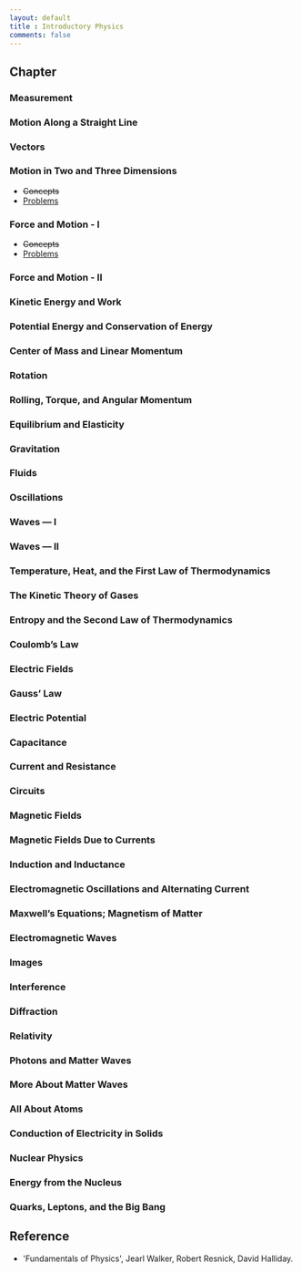 ```yaml
---
layout: default
title : Introductory Physics
comments: false
---
```


## Chapter

### Measurement

### Motion Along a Straight Line

### Vectors

### Motion in Two and Three Dimensions

- ~~Concepts~~
- [Problems](4/2.md)

### Force and Motion - I

- ~~Concepts~~
- [Problems](5/2.md)

### Force and Motion - II

### Kinetic Energy and Work

### Potential Energy and Conservation of Energy

### Center of Mass and Linear Momentum

### Rotation

### Rolling, Torque, and Angular Momentum

### Equilibrium and Elasticity

### Gravitation

### Fluids

### Oscillations

### Waves — I

### Waves — II

### Temperature, Heat, and the First Law of Thermodynamics

### The Kinetic Theory of Gases

### Entropy and the Second Law of Thermodynamics

### Coulomb’s Law

### Electric Fields

### Gauss’ Law

### Electric Potential

### Capacitance

### Current and Resistance

### Circuits

### Magnetic Fields

### Magnetic Fields Due to Currents

### Induction and Inductance

### Electromagnetic Oscillations and Alternating Current

### Maxwell’s Equations; Magnetism of Matter

### Electromagnetic Waves

### Images

### Interference

### Diffraction

### Relativity

### Photons and Matter Waves

### More About Matter Waves

### All About Atoms

### Conduction of Electricity in Solids

### Nuclear Physics

### Energy from the Nucleus

### Quarks, Leptons, and the Big Bang

<!--
### Measurement

- [Measuring Things, Including Lengths](./1/1.md)
- [Time](./1/2.md)
- [Mass](./1/3.md)
- [Problems](./1/4.md)

### Motion Along a Straight Line

- [Position, Displacement, and Average Velocity](./2/1.md)
- [Instantaneous Velocity and Speed](./2/2.md)
- [Acceleration](./2/3.md)
- [Constant Acceleration](./2/4.md)
- [Free-Fall Acceleration](./2/5.md)
- [Graphical Integration in Motion Analysis](./2/6.md)
- [Problems](./2/7.md)

### Vectors

- [Vectors and Their Components](./3/1.md)
- [Unit Vectors, Adding Vectors by Components](./3/2.md)
- [Multiplying Vectors](./3/3.md)
- [Problems](./3/4.md)

### Motion in Two and Three Dimensions

- [Position and Displacement](./4/1.md)
- [Average Velocity and Instantaneous Velocity](./4/2.md)
- [Average Acceleration and Instantaneous Acceleration](./4/3.md)
- [Projectile Motion](./4/4.md)
- [Uniform Circular Motion](./4/5.md)
- [Relative Motion in One Dimension](./4/6.md)
- [Relative Motion in Two Dimensions](./4/7.md)
- [Problems](./4/8.md)

### Force and Motion - I

- [Newton’s First and Second Laws](./5/1.md)
- [Some Particular Forces](./5/2.md)
- [Applying Newton’s Laws](./5/3.md)
- [Problems](./5/4.md)

### Force and Motion - II

- ~~Friction~~
- ~~The Drag Force and Terminal Speed~~
- ~~Uniform Circular Motion~~

### Kinetic Energy and Work

- ~~Kinetic Energy~~
- ~~Work and Kinetic Energy~~
- ~~Work Done by the Gravitational Force~~
- ~~Work Done by a Spring Force~~
- ~~Work Done by a General Variable Force~~
- ~~Power~~

### Potential Energy and Conservation of Energy

- ~~Potential Energy~~
- ~~Conservation of Mechanical Energy~~
- ~~Reading a Potential Energy Curve~~
- ~~Work Done on a System by an External Force~~
- ~~Conservation of Energy~~

### Center of Mass and Linear Momentum

- ~~Center of Mass~~
- ~~Newton’s Second Law for a System of Particles~~
- ~~Linear Momentum~~
- ~~Collision and Impulse~~
- ~~Conservation of Linear Momentum~~
- ~~Momentum and Kinetic Energy in Collisions~~
- ~~Elastic Collisions in One Dimension~~
- ~~Collisions in Two Dimensions~~
- ~~Systems with Varying Mass: A Rocket~~

### Rotation

- ~~Rotational Variables~~
- ~~Rotation with Constant Angular Acceleration~~
- ~~Relating the Linear and Angular Variables~~
- ~~Kinetic Energy of Rotation~~
- ~~Calculating the Rotational Inertia~~
- ~~Torque~~
- ~~Newton’s Second Law for Rotation~~
- ~~Work and Rotational Kinetic Energy~~

### Rolling, Torque, and Angular Momentum

- ~~Rolling as Translation and Rotation Combined~~
- ~~Forces and Kinetic Energy of Rolling~~
- ~~The Yo-Yo~~
- ~~Torque Revisited~~
- ~~Angular Momentum~~
- ~~Newton’s Second Law in Angular Form~~
- ~~Angular Momentum of a Rigid Body~~
- ~~Conversation of Angular Momentum~~
- ~~Precession of a Gyroscope~~

### Equilibrium and Elasticity

- ~~Equilibrium~~
- ~~Some Examples of Static Equilibrium~~
- ~~Elasticity~~

### Gravitation

- ~~Newton’s Law of Gravitation~~
- ~~Gravitation and the Principle of Superposition~~
- ~~Gravitation Near Earth’s Surface~~
- ~~Gravitation Inside Earth~~
- ~~Gravitational Potential Energy~~
- ~~Planets and Satellites: Kepler's Laws~~
- ~~Satellites: Orbits and Energy~~
- ~~Einstein and Gravitation~~

### Fluids

- ~~Fluids, Density, and Pressure~~
- ~~Fluids at Rest~~
- ~~Measuring Pressure~~
- ~~Pascal’s Principle~~
- ~~Archimedes’ Principle~~
- ~~The Equation of Continuity~~
- ~~Bernoulli’s Equation~~

### Oscillations

- ~~Simple Harmonic Motion~~
- ~~Energy in Simple Harmonic Motion~~
- ~~An Angular Simple Harmonic Oscillator~~
- ~~Pendulums, Circular Motion~~
- ~~Damped Simple Harmonic Motion~~
- ~~Forced Oscillations and Resonance~~

### Waves — I

- ~~Transverse Waves~~
- ~~Wave Speed on a Stretched String~~
- ~~Energy and Power of a Wave Traveling Along a String~~
- ~~The Wave Equation~~
- ~~Interference of Waves~~
- ~~Phasors~~
- ~~Standing Waves and Resonance~~

### Waves — II

- ~~Speed of Sound~~
- ~~Traveling Sound Waves~~
- ~~Interference~~
- ~~Intensity and Sound Level~~
- ~~Sources of Musical Sound~~
- ~~Beats~~
- ~~The Doppler Effect~~
- ~~Supersonic Speeds, Shock Waves~~

### Temperature, Heat, and the First Law of Thermodynamics

- ~~Temperature~~
- ~~The Celsius and Fahrenheit Scales~~
- ~~Thermal Expansion~~
- ~~Absorption of Heat~~
- ~~The First Law of Thermodynamics~~
- ~~Heat Transfer Mechanisms~~

### The Kinetic Theory of Gases

- ~~Avogadro’s Number~~
- ~~Ideal Gases~~
- ~~Pressure, Temperature, and RMS Speed~~
- ~~Translational Kinetic Energy~~
- ~~Mean Free Path~~
- ~~The Distribution of Molecular Speeds~~
- ~~The Molar Specific Heats of an Ideal Gas~~
- ~~Degrees of Freedom and Molar Specific Heats~~
- ~~The Adiabatic Expansion of an Ideal Gas~~

### Entropy and the Second Law of Thermodynamics

- ~~Entropy~~
- ~~Entropy in the Real World: Engines~~
- ~~Refrigerators and Real Engines~~
- ~~A Statistical View of Entropy~~

### Coulomb’s Law

- ~~Coulomb’s Law~~
- ~~Charge Is Quantized~~
- ~~Charge Is Conserved~~

### Electric Fields

- ~~The Electric Field~~
- ~~The Electric Field Due to a Charged Particle~~
- ~~The Electric Field Dute to a Dipole~~
- ~~The Electric Field Due to a Line of Charge~~
- ~~The Electric Field Due to a Charged Disk~~
- ~~A point Charge in an Electric Field~~
- ~~A Dipole in an Electric Field~~

### Gauss’ Law

- ~~Electric Flux~~
- ~~Gauss’ Law~~
- ~~A Charged Isolated Conductor~~
- ~~Applying Gauss’ Law: Cylindrical Symmetry~~
- ~~Applying Gauss’ Law: Planar Symmetry~~
- ~~Applying Gauss’ Law: Spherical Symmetry~~

### Electric Potential

- ~~Electric Potential~~
- ~~Equipotential Surfaces and the Electric Field~~
- ~~Potential Due to a Charged Particle~~
- ~~Potential Due to an Electric Dipole~~
- ~~Potential Due to a Continuous Charge Distribution~~
- ~~Calculating the Field from the Potential~~
- ~~Electric Potential Energy of a System of Charged Particles~~
- ~~Potential of a Charged Isolated Conductor~~

### Capacitance

- ~~Capacitance~~
- ~~Calculating the Capacitance~~
- ~~Capacitors in Parallel and in Series~~
- ~~Energy Stored in an Electric Field~~
- ~~Capacitor with a Dielectric~~
- ~~Dielectrics and Gauss’ Law~~

### Current and Resistance

- ~~Electric Current~~
- ~~Current Density~~
- ~~Resistance and Resistivity~~
- ~~Ohm’s Law~~
- ~~Power, Semiconductors, Superconductors~~

### Circuits

- ~~Single-Loop Circuits~~
- ~~Multiloop Circuits~~
- ~~The Ammeter and the Voltmeter~~
- ~~RC Circuits~~

### Magnetic Fields

- ~~Magnetic Fields and the Definition of $\mathbf{B}$~~
- ~~Crossed Fields: Discovery of the Electron~~
- ~~Crossed Fields: The Hall Effect~~
- ~~A Circulating Charged Particle~~
- ~~Cyclotrons and Synchrotrons~~
- ~~Magnetic Force on a Current-Carrying Wire~~
- ~~Torque on a Current Loop~~
- ~~The Magnetic Dipole Moment~~

### Magnetic Fields Due to Currents

- ~~Magnetic Field Due to a Current~~
- ~~Force Between Two Parallel Currents~~
- ~~Ampere’s Law~~
- ~~Solenoids and Toroids~~
- ~~A Current-Carrying Coil as a Magnetic Dipole~~

### Induction and Inductance

- ~~Faraday’s Law and Lenz’s Law~~
- ~~Induction and Energy Transfers~~
- ~~Induced Electric Fields~~
- ~~Inductors and Inductance~~
- ~~Self-Induction~~
- ~~RL Circuits~~
- ~~Energy Stored in a Magnetic Field~~
- ~~Energy Density of a Magnetic Field~~
- ~~Mutual Induction~~

### Electromagnetic Oscillations and Alternating Current

- ~~LC Oscillations~~
- ~~Damped Oscillations in an RLC Circuit~~
- ~~Forced Oscillations of Three Simple Circuits~~
- ~~The Series RLC Circuit~~
- ~~Power in Alternating-Current Circuits~~
- ~~Transformers~~

### Maxwell’s Equations; Magnetism of Matter

- ~~Gauss’ Law for Magnetic Fields~~
- ~~Induced Magnetic Fields~~
- ~~Displacement Current~~
- ~~Magnets~~
- ~~Magnetism and Electrons~~
- ~~Diamagnetism~~
- ~~Paramagnetism~~
- ~~Ferromagnetism~~

### Electromagnetic Waves

- ~~Electromagnetic Waves~~
- ~~Energy Transport and the Poynting Vector~~
- ~~Radiation Pressure~~
- ~~Polarization~~
- ~~Reflection and Refraction~~
- ~~Total Internal Reflection~~
- ~~Polarization by Reflection~~

### Images

- ~~Images and Plane Mirrors~~
- ~~Spherical Mirrors~~
- ~~Spherical Refracting Surfaces~~
- ~~Thin Lenses~~
- ~~Optical Instruments~~

### Interference

- ~~Light as a Wave~~
- ~~Young’s Interference Experiment~~
- ~~Interference and Double-Slit Intensity~~
- ~~Interference from Thin Films~~
- ~~Michelson’s Interferometer~~

### Diffraction

- ~~Single-Slit Diffraction~~
- ~~Intensity in Single-Slit Diffraction~~
- ~~Diffraction by a Circular Aperture~~
- ~~Diffraction by a Double Slit~~
- ~~Diffraction Gratings~~
- ~~Gratings: Dispersion and Resolving Power~~
- ~~X-Ray Diffraction~~

### Relativity

- ~~Simultaneity and Time Dilation~~
- ~~The Relativity of Length~~
- ~~The Lorentz Transformation~~
- ~~The Relativity of Velocities~~
- ~~Doppler Effect for Light~~
- ~~Momentum and Energy~~

### Photons and Matter Waves

- ~~The Photon, the Quantum of Light~~
- ~~The Photoelectric Effect~~
- ~~Photons, Momentum, Compton Scattering, Light Interference~~
- ~~The Birth of Quantum Physics~~
- ~~Electrons and Matter Waves~~
- ~~Schrödinger’s Equation~~
- ~~Heisenberg’s Uncertainty Principle~~
- ~~Reflection from a Potential Step~~
- ~~Tunneling Through a Potential Barrier~~

### More About Matter Waves

- ~~Energies of a Trapped Electron~~
- ~~Wave Functions of a Trapped Electron~~
- ~~An Electron in a Finite Well~~
- ~~Two- and Three-Dimensional Electron Traps~~
- ~~The Hydrogen Atom~~

### All About Atoms

- ~~Properties of Atoms~~
- ~~The Stern–Gerlach Experiment~~
- ~~Magnetic Resonance~~
- ~~Exclusion Principle and Multiple Electrons in a Trap~~
- ~~Building the Periodic Table~~
- ~~X Rays and the Ordering of the Elements~~
- ~~Lasers~~

### Conduction of Electricity in Solids

- ~~The Electrical Properties of Metals~~
- ~~Semiconductors and Doping~~
- ~~The p-n Junction and the Transistor~~

### Nuclear Physics

- ~~Discovering the Nucleus~~
- ~~Some Nuclear Properties~~
- ~~Radioactive Decay~~
- ~~Alpha Decay~~
- ~~Beta Decay~~
- ~~Radioactive Dating~~
- ~~Measuring Radiation Dosage~~
- ~~Nuclear Models~~

### Energy from the Nucleus

- ~~Nuclear Fission~~
- ~~The Nuclear Reactor~~
- ~~A Natural Nuclear Reactor~~
- ~~Thermonuclear Fusion: The Basic Process~~
- ~~Thermonuclear Fusion in the Sun and Other Stars~~
- ~~Controlled Thermonuclear Fusion~~

### Quarks, Leptons, and the Big Bang

- ~~General Properties of Elementary Particles~~
- ~~Leptons, Hadrons, and Strangeness~~
- ~~Quarks and Messenger Particles~~
- ~~Cosmology~~

-->

## Reference

- 'Fundamentals of Physics', Jearl Walker, Robert Resnick, David Halliday.